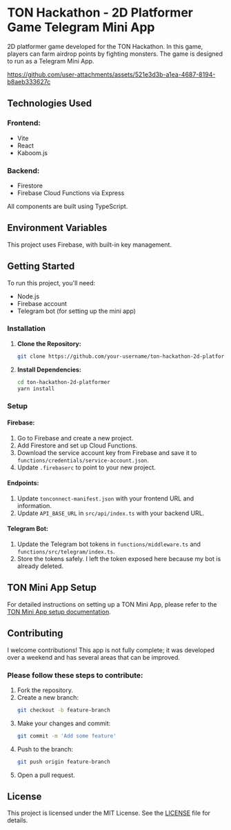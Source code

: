 # TON Hackathon - 2D Platformer Game Telegram Mini App

2D platformer game developed for the TON Hackathon. In this game, players can farm airdrop points by fighting monsters. The game is designed to run as a Telegram Mini App.

https://github.com/user-attachments/assets/521e3d3b-a1ea-4687-8194-b8aeb333627c

## Technologies Used

### Frontend:
- Vite
- React
- Kaboom.js

### Backend:
- Firestore
- Firebase Cloud Functions via Express

All components are built using TypeScript.

## Environment Variables

This project uses Firebase, with built-in key management.

## Getting Started

To run this project, you'll need:
- Node.js
- Firebase account
- Telegram bot (for setting up the mini app)

### Installation

1. **Clone the Repository:**
    ```bash
    git clone https://github.com/your-username/ton-hackathon-2d-platformer.git
    ```

2. **Install Dependencies:**
    ```bash
    cd ton-hackathon-2d-platformer
    yarn install
    ```

### Setup

#### Firebase:
1. Go to Firebase and create a new project.
2. Add Firestore and set up Cloud Functions.
3. Download the service account key from Firebase and save it to `functions/credentials/service-account.json`.
4. Update `.firebaserc` to point to your new project.

#### Endpoints:
1. Update `tonconnect-manifest.json` with your frontend URL and information.
2. Update `API_BASE_URL` in `src/api/index.ts` with your backend URL.

#### Telegram Bot:
1. Update the Telegram bot tokens in `functions/middleware.ts` and `functions/src/telegram/index.ts`.
2. Store the tokens safely. I left the token exposed here because my bot is already deleted.

## TON Mini App Setup

For detailed instructions on setting up a TON Mini App, please refer to the [TON Mini App setup documentation](https://docs.ton.org/develop/dapps/).

## Contributing

I welcome contributions! This app is not fully complete; it was developed over a weekend and has several areas that can be improved.

### Please follow these steps to contribute:

1. Fork the repository.
2. Create a new branch:
    ```bash
    git checkout -b feature-branch
    ```
3. Make your changes and commit:
    ```bash
    git commit -m 'Add some feature'
    ```
4. Push to the branch:
    ```bash
    git push origin feature-branch
    ```
5. Open a pull request.

## License

This project is licensed under the MIT License. See the [LICENSE](LICENSE) file for details.
